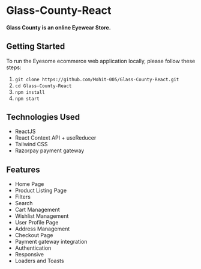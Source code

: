 # Glass-County-React


#### Glass County is an online Eyewear Store.

## Getting Started

To run the Eyesome ecommerce web application locally, please follow these steps:

1. `git clone https://github.com/Mohit-005/Glass-County-React.git `
2. `cd Glass-County-React`
3. `npm install`
4. `npm start`

## Technologies Used

- ReactJS
- React Context API + useReducer
- Tailwind CSS
- Razorpay payment gateway

## Features

- Home Page
- Product Listing Page
- Filters
- Search
- Cart Management
- Wishlist Management
- User Profile Page
- Address Management
- Checkout Page
- Payment gateway integration
- Authentication
- Responsive
- Loaders and Toasts
